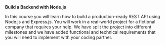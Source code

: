 **Build a Backend with Node.js**

In this course you will learn how to build a production-ready REST API using Node.js and Express.js. You will work in a real-world project for a fictional company that requires your help. We have split the project into different milestones and we have added functional and technical requirements that you will need to implement with your coding partner.